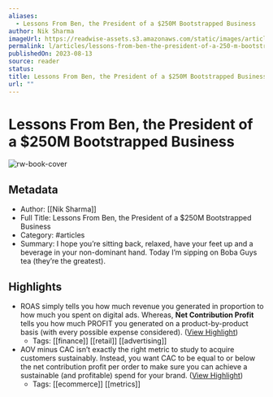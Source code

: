 ```yaml
---
aliases:
  - Lessons From Ben, the President of a $250M Bootstrapped Business
author: Nik Sharma
imageUrl: https://readwise-assets.s3.amazonaws.com/static/images/article4.6bc1851654a0.png
permalink: l/articles/lessons-from-ben-the-president-of-a-250-m-bootstrapped-business
publishedOn: 2023-08-13
source: reader
status: 
title: Lessons From Ben, the President of a $250M Bootstrapped Business
url: ""
---
```

# Lessons From Ben, the President of a $250M Bootstrapped Business

![rw-book-cover](https://readwise-assets.s3.amazonaws.com/static/images/article4.6bc1851654a0.png)

## Metadata

- Author: [[Nik Sharma]]
- Full Title: Lessons From Ben, the President of a $250M Bootstrapped Business
- Category: #articles
- Summary: I hope you’re sitting back, relaxed, have your feet up and a beverage in your non-dominant hand. Today I’m sipping on Boba Guys tea (they’re the greatest).

## Highlights

- ROAS simply tells you how much revenue you generated in proportion to how much you spent on digital ads. Whereas, **Net Contribution Profit** tells you how much PROFIT you generated on a product-by-product basis (with every possible expense considered). ([View Highlight](https://read.readwise.io/read/01h7snyb2rn0d3j9cmvmke1m5d))
    - Tags: [[finance]] [[retail]] [[advertising]]
- AOV minus CAC isn’t exactly the right metric to study to acquire customers sustainably. Instead, you want CAC to be equal to or below the net contribution profit per order to make sure you can achieve a sustainable (and profitable) spend for your brand. ([View Highlight](https://read.readwise.io/read/01h7snzywnxn6r951b5sg8qh8r))
    - Tags: [[ecommerce]] [[metrics]]
